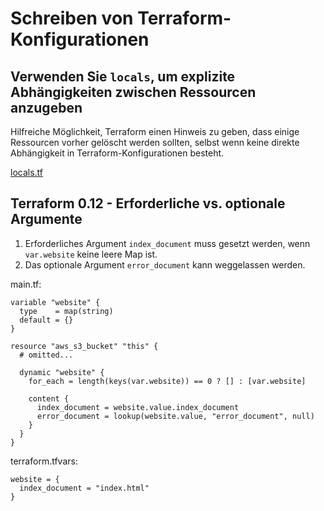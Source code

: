 # Schreiben von Terraform-Konfigurationen

## Verwenden Sie `locals`, um explizite Abhängigkeiten zwischen Ressourcen anzugeben

Hilfreiche Möglichkeit, Terraform einen Hinweis zu geben, dass einige Ressourcen vorher gelöscht werden sollten, selbst wenn keine direkte Abhängigkeit in Terraform-Konfigurationen besteht.

[locals.tf](/tree/cd7aafbb66e89f53f0aec8ae0697c8fe5820653e/snippets/locals.tf)

## Terraform 0.12 - Erforderliche vs. optionale Argumente

1. Erforderliches Argument `index_document` muss gesetzt werden, wenn `var.website` keine leere Map ist.
2. Das optionale Argument `error_document` kann weggelassen werden.

main.tf:

```text
variable "website" {
  type    = map(string)
  default = {}
}

resource "aws_s3_bucket" "this" {
  # omitted...

  dynamic "website" {
    for_each = length(keys(var.website)) == 0 ? [] : [var.website]

    content {
      index_document = website.value.index_document
      error_document = lookup(website.value, "error_document", null)
    }
  }
}
```

terraform.tfvars:

```text
website = {
  index_document = "index.html"
}
```

